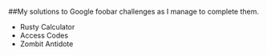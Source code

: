 ##My solutions to Google foobar challenges as I manage to complete them.


* Rusty Calculator
* Access Codes
* Zombit Antidote
